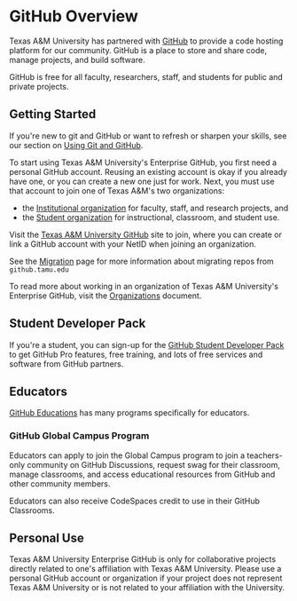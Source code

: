 # GitHub Overview

Texas A&M University has partnered with [GitHub](https://github.com/) to provide a code hosting platform for our community. GitHub is a place to store and share code, manage projects, and build software.

GitHub is free for all faculty, researchers, staff, and students for public and private projects.

## Getting Started

If you're new to git and GitHub or want to refresh or sharpen your skills, see our section on [Using Git and GitHub](/github/guidelines/#using-git-and-github).

To start using Texas A&M University's Enterprise GitHub, you first need a personal GitHub account. Reusing an existing account is okay if you already have one, or you can create a new one just for work. Next, you must use that account to join one of Texas A&M's two organizations:

* the [Institutional organization](https://github.com/org/tamu-edu) for faculty, staff, and research projects, and
* the [Student organization](https://github.com/org/tamu-edu-students) for instructional, classroom, and student use.

Visit the [Texas A&M University GitHub](https://github.cloud.tamu.edu) site to join, where you can create or link a GitHub account with your NetID when joining an organization.

See the [Migration](server/migration.md) page for more information about migrating repos from `github.tamu.edu`

To read more about working in an organization of Texas A&M University's Enterprise GitHub, visit the [Organizations](organizations) document.

## Student Developer Pack

If you're a student, you can sign-up for the [GitHub Student Developer Pack](https://education.github.com/pack) to get GitHub Pro features, free training, and lots of free services and software from GitHub partners.

## Educators

[GitHub Educations](https://education.github.com) has many programs specifically for educators.

### GitHub Global Campus Program

Educators can apply to join the Global Campus program to join a teachers-only community on GitHub Discussions, request swag for their classroom, manage classrooms, and access educational resources from GitHub and other community members.

Educators can also receive CodeSpaces credit to use in their GitHub Classrooms.

## Personal Use

Texas A&M University Enterprise GitHub is only for collaborative projects directly related to one's affiliation with Texas A&M University. Please use a personal GitHub account or organization if your project does not represent Texas A&M University or is not related to your affiliation with the University.

